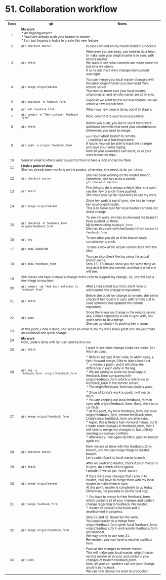 # 51. Collaboration workflow

<table>
  <tr>
    <th><font size="1">Steps</font></th>	
    <th><font size="1">git</font></th>	    
    <th><font size="1">Notes</font></th>	            
  </tr>
  <tr>
    <td align="center"><font size="1">1</font></td>
    <td colspan="2"><font size="1">
      <b>My work:</b> </br>
      * An ongoing project </br>      
      * You have already push your branch to master. </br>
      * I am just logging in today to create this new feature
    </font></td>            
  </tr>
  <tr>
    <td align="center"><font size="1">2</font></td>
    <td><font size="1"><code>git checkout master</code></font></td>
    <td><font size="1">In case I am not on my master branch. Checkout</font></td>            
  </tr>
  <tr>
    <td align="center"><font size="1">3</font></td>
    <td><font size="1"><code>git fetch</code></font></td>
    <td><font size="1">
      Whenever you are away, you need to do a fetch to make sure your origin/master is 
      in sync with remote master. </br>
      We want to see what commits are made since the last time we check. </br>
      It turns out there were changes being made overnight.
    </font></td>            
  </tr>
  <tr>
    <td align="center"><font size="1">4</font></td>
    <td><font size="1"><code>git merge origin/master</code></font></td>
    <td><font size="1">
      You can merge your local master changes with the latest origin/master just download from remote server. </br>
      You want to make sure your local master, origin/master and remote master are all in sync.
    </font></td>            
  </tr>
  <tr>
    <td align="center"><font size="1">5</font></td>
    <td><font size="1"><code>git checkout -b feeback_form</code></font></td>
    <td><font size="1">Suppose we want to test our new feature, we will create a new branch here.</font></td>            
  </tr>
  <tr>
    <td align="center"><font size="1">6</font></td>
    <td><font size="1"><code>git add feedback.html</code></font></td>
    <td><font size="1">When you new page is done, add it to staging</font></td>            
  </tr>
  <tr>
    <td align="center"><font size="1">7</font></td>
    <td><font size="1"><code>git commit -m "Add customer feedback form"</code></font></td>
    <td><font size="1">Now, commit it to your local respository.</font></td>            
  </tr>
  <tr>
    <td align="center"><font size="1">8</font></td>
    <td><font size="1"><code>git fetch</code></font></td>
    <td><font size="1">
      Before you push, you like to see if there were additional commits that need your consideration. </br>
      Otherwise, you need to merge.
    </font></td>            
  </tr>
  <tr>
    <td align="center"><font size="1">9</font></td>
    <td><font size="1"><code>git push -u origin feedback_form</code></font></td>
    <td><font size="1">
      <code>push</code> your whole branch to remote. </br>
      <code>-u</code> making it as a tracking branch. </br>
      If future, you will be able to track the changes and save your some typing. </br>
      Now all your coworkers can see it, as all your work is now on repo.
    </font></td>            
  </tr>
  <tr>
    <td align="center"><font size="1">10</font></td>
    <td colspan="2"><font size="1">
      Send an email to others and request for them to take a look and let me think.
    </font></td>            
  </tr>
  <tr>
    <td align="center"><font size="1">11</font></td>
    <td colspan="2"><font size="1">
      <b>Linda's point of view</b></br>
      She has already been working on the project, otherwise, she needs to do <code>git clone</code>.
    </font></td>            
  </tr>  
  <tr>
    <td align="center"><font size="1">12</font></td>
    <td><font size="1"><code>git checkout master</code></font></td>
    <td><font size="1">
      She has been working on the master branch. Otherwise, she has to do a switch. </br>
      <code>git checkout mastser</code>
    </font></td>            
  </tr>
  <tr>
    <td align="center"><font size="1">13</font></td>
    <td><font size="1"><code>git fetch</code></font></td>
    <td><font size="1">
     First thing to do is always a fetch, else, she can't see the new branch I have pushed. </br>
     She must sync up her repository to see my work.
    </font></td>            
  </tr>
  <tr>
    <td align="center"><font size="1">14</font></td>
    <td><font size="1"><code>git merge origin/master</code></font></td>
    <td><font size="1">
      Since her work is out of sync, she has to merge her local origin/master. </br>
      This is to make sure her local master contains my latest change.
    </font></td>            
  </tr>
  <tr>
    <td align="center"><font size="1">15</font></td>
    <td><font size="1"><code>git checkout -b feedback_form origin/feedback_form</code></font></td>
    <td><font size="1">
      To see my work, she has to checkout the branch I have pushed up there. </br>
      My branch being <code>feedback_form</code>. </br>
      She has also now switched branch from <code>master</code> to <code>feedback_form</code>.
    </font></td>            
  </tr>
  <tr>
    <td align="center"><font size="1">16</font></td>
    <td><font size="1"><code>git log</code></font></td>
    <td><font size="1">To see what you did or if the branch really contains my branch. </font></td>            
  </tr>
  <tr>
    <td align="center"><font size="1">17</font></td>
    <td><font size="1"><code>git show 84b6afd0</code><br></font></td>
    <td><font size="1"> To take a look at the actual commit itself with the SHA. </font></td>            
  </tr>
  <tr>
    <td align="center" ><font size="1">18</font></td>
    <td><font size="1"><code>git show feedback_form</code><br></font></td>
    <td><font size="1"> You can also check the log using the actual branch name. </br>
      Step 16-18 should show you the same thing as long as it is the last commit, and that is what she will see.
    </font></td>            
  </tr>  
  <tr>
    <td align="center"><font size="1">19</font></td>
    <td colspan="2"><font size="1"> 
      She realise she likes to make a change in the code to support my change. So, she will add a few things in tour.html
    </font></td>            
  </tr>  
  <tr>
    <td align="center"><font size="1">20</font></td>
    <td><font size="1"><code>git commit -am "Add tour selector to feedback form"</code></font></td>
    <td><font size="1">After Linda edited tour.html, she'll have to add/commit the change to repository. </font></td>            
  </tr>
  <tr>
    <td align="center"><font size="1">21</font></td>
    <td><font size="1"><code>git fetch</code></font></td>
    <td><font size="1">
      Before she push her change to remote, she better checks if her local is in sync with remote 
      just in case someone has updated the remote repository.
    </font></td>            
  </tr>
  <tr>
    <td align="center"><font size="1">22</font></td>
    <td><font size="1"><code>git push</code></font></td>
    <td><font size="1">
      Since there was no change in the remote server, aka, Linda's repository is still in sync with, 
      she won't need to do a merge. </br>
      She can go straight to pushing her change.
    </font></td>            
  </tr>
  <tr>
    <td align="center"><font size="1">23</font></td>
    <td colspan="2"><font size="1">
      At this point, Linda is done, she sends an email to me my work looks great and she just make an additional one quick change. 
    </font></td>            
  </tr>
  <tr>
    <td align="center"><font size="1">24</font></td>
    <td colspan="2"><font size="1">
      <b>My work</b></br>
      Now, Linda's done with her part and back to me 
    </font></td>            
  </tr>      
  <tr>
    <td align="center"><font size="1">25</font></td>
    <td><font size="1"><code>git fetch</code></font></td>
    <td><font size="1">I want to see what change Linda has made. So I fetch as usual.</font></td>            
  </tr>
  <tr>
    <td align="center"><font size="1">26</font></td>
    <td><font size="1"><code>git log -p feedback_form..origin/feedback_form</code></font></td>
    <td><font size="1">
    * Before I merged it her code, in which case, a fast-forward merge, I like to take a look first. </br>
    * <code>-p</code> means a patch, and it will show the difference in each entry in the log. </br>
    * We are asking to show my local copy of feedback_form comparing with origin/feedback_form 
      which is reference to feedback_form in the remote server. </br>
    * The origin/feedback_form has Linda's work.    
    </font></td>            
  </tr>
  <tr>
    <td align="center"><font size="1">27</font></td>
    <td><font size="1"><code>git merge origin/feedback_form</code></font></td>
    <td><font size="1">
      * Since all Linda's work is good, I will merge them. </br>
      * You are keeping our local feedback_form in sync with origin/feedback_form, likely, there is no conflicts. </br>
      * At this point, my local feedback_form, my local origin/feedback_form, remote feedback_form, Linda's local feedback_form 
        are all in sync. </br>
      * Again, this is likely a fast-forward merge. but if I made some changes in feedback_form, then I will have to merge my changes in,
        but unlikely needing to resolves conflicts. </br>
      * Afterwards, I will again do fetch, push to remote again etc.
    </font></td>            
  </tr>
  <tr>
    <td align="center"><font size="1">28</font></td>
    <td><font size="1"><code>git checkout master</code></font></td>
    <td><font size="1">
      Now, we are all done with the feedback_form branch, and we can merge things to master branch. <br>
      Let's switch back to local master branch.
    </font></td>             
  </tr>
  <tr>
    <td align="center"><font size="1">29</font></td>
    <td><font size="1"><code>git fetch</code></font></td>
    <td><font size="1">
      After we switch to master, check if your master is in sync, do a fetch, this is typical. </br>
      I wonder if we do <code>git fetch master</code>
    </font></td>            
  </tr>
  <tr>
    <td align="center"><font size="1">30</font></td>
    <td><font size="1"><code>git merge origin/master</code></font></td>
    <td><font size="1">
      If there were new changes that came in to master, I will have to merge them with my local master to make them in sync. </br>
      At this point, master is completely to up today. Otherwise, not possible to do the next step.
    </font></td>            
  </tr>
  <tr>
    <td align="center"><font size="1">31</font></td>
    <td><font size="1"><code>git merge feedback_form</code></font></td>
    <td><font size="1">
      * You have to merge in from feedback_form which contains all of your changes and Linda's change regarding to feedback into master. </br>
      * master of course is the trunk and it development in progress.
    </font></td>            
  </tr>
  <tr>
    <td align="center"><font size="1">32</font></td>
    <td><font size="1"><code>git merge origin/feedback_form</code></font></td>
    <td><font size="1">
      Step 32 and 31 should be the same. </br>
      You could easily do a merge from origin/feedback_form 
      given local feedback_form, origin/feedback_form and remote feedback_form are identical. </br>
      We may prefer to use step 31. </br>
      Remember, you may have to resolve conflicts here.
    </font></td>            
  </tr>
  <tr>
    <td align="center"><font size="1">33</font></td>
    <td><font size="1"><code>git push</code></font></td>
    <td><font size="1">
      Push all the changes to remote master. </br>
      This will make your local master, origin/master, remote master all in sync and contains your changes of branch feedback_form. </br>
      Now, all your co-workers can see your change and it is in the truck. </br>
      We can now deploy the work to production.
    </font></td>            
  </tr>
</table>


